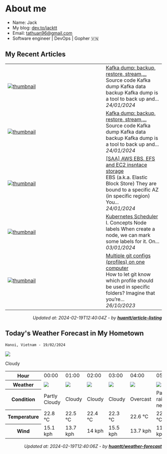 # About me

- Name: Jack
- My blog: [dev.to/jacktt](https://dev.to/jacktt)
- Email: [tathuan96@gmail.com](mailto:tathuan96@gmail.com)
- Software engineer | DevOps | Gopher 🇻🇳

## My Recent Articles

<table>
        <tr>
            <td width="300px">
                <a href="https://dev.to/jacktt/kafka-dump-backup-restore-stream-40ai">
                    <img src="https://dynamic-thumbnail-dev-to.vercel.app/article/1740436/thumbnail?t=2024-02-19%2012%3a40%3a04.448236273%20%2b0000%20UTC%20m%3d%2b0.097537413" alt="thumbnail">
                </a>
            </td>
            <td>
                <a href="https://dev.to/jacktt/kafka-dump-backup-restore-stream-40ai">Kafka dump: backup, restore, stream,...</a>
                <div>Source code   Kafka dump           Kafka data backup   Kafka dump is a tool to back up and...</div>
                <div><i>24/01/2024</i></div>
            </td>
        </tr>
        <tr>
            <td width="300px">
                <a href="https://dev.to/jacktt/kafka-dump-backup-restore-stream-22hf">
                    <img src="https://dynamic-thumbnail-dev-to.vercel.app/article/1740117/thumbnail?t=2024-02-19%2012%3a40%3a04.448236273%20%2b0000%20UTC%20m%3d%2b0.097537413" alt="thumbnail">
                </a>
            </td>
            <td>
                <a href="https://dev.to/jacktt/kafka-dump-backup-restore-stream-22hf">Kafka dump: backup, restore, stream,...</a>
                <div>Source code   Kafka dump           Kafka data backup   Kafka dump is a tool to back up and...</div>
                <div><i>24/01/2024</i></div>
            </td>
        </tr>
        <tr>
            <td width="300px">
                <a href="https://dev.to/jacktt/saa-aws-storage-types-1noo">
                    <img src="https://dynamic-thumbnail-dev-to.vercel.app/article/1739612/thumbnail?t=2024-02-19%2012%3a40%3a04.448236273%20%2b0000%20UTC%20m%3d%2b0.097537413" alt="thumbnail">
                </a>
            </td>
            <td>
                <a href="https://dev.to/jacktt/saa-aws-storage-types-1noo">[SAA] AWS EBS, EFS and EC2 insntace storage</a>
                <div>EBS (a.k.a. Elastic Block Store)    They are bound to a specific AZ (in specific region) You...</div>
                <div><i>24/01/2024</i></div>
            </td>
        </tr>
        <tr>
            <td width="300px">
                <a href="https://dev.to/jacktt/kubernetes-scheduler-129i">
                    <img src="https://dynamic-thumbnail-dev-to.vercel.app/article/1715409/thumbnail?t=2024-02-19%2012%3a40%3a04.448236273%20%2b0000%20UTC%20m%3d%2b0.097537413" alt="thumbnail">
                </a>
            </td>
            <td>
                <a href="https://dev.to/jacktt/kubernetes-scheduler-129i">Kubernetes Scheduler</a>
                <div>I. Concepts            Node labels   When create a node, we can mark some labels for it. On...</div>
                <div><i>03/01/2024</i></div>
            </td>
        </tr>
        <tr>
            <td width="300px">
                <a href="https://dev.to/jacktt/multiple-git-configs-profiles-on-one-computer-2ik">
                    <img src="https://dynamic-thumbnail-dev-to.vercel.app/article/1646687/thumbnail?t=2024-02-19%2012%3a40%3a04.448236273%20%2b0000%20UTC%20m%3d%2b0.097537413" alt="thumbnail">
                </a>
            </td>
            <td>
                <a href="https://dev.to/jacktt/multiple-git-configs-profiles-on-one-computer-2ik">Multiple git configs (profiles) on one computer</a>
                <div>How to let git know which profile should be used in specific folders?   Imagine that you’re...</div>
                <div><i>26/10/2023</i></div>
            </td>
        </tr>
</table>

<div align="right">

*Updated at: 2024-02-19T12:40:04Z - by **[huantt/article-listing](https://github.com/huantt/article-listing)***

</div>


## Today's Weather Forecast in My Hometown



`Hanoi, Vietnam - 19/02/2024`

<img src="https://cdn.weatherapi.com/weather/64x64/day/119.png"/>

Cloudy 


<table>
    <tr>
        <th>Hour</th>
        <td>00:00</td><td>01:00</td><td>02:00</td><td>03:00</td><td>04:00</td><td>05:00</td><td>06:00</td><td>07:00</td><td>08:00</td><td>09:00</td><td>10:00</td><td>11:00</td><td>12:00</td><td>13:00</td><td>14:00</td><td>15:00</td><td>16:00</td><td>17:00</td><td>18:00</td><td>19:00</td><td>20:00</td><td>21:00</td><td>22:00</td><td>23:00</td>
    </tr>
    <tr>
        <th>Weather</th>
        <td><img src="https://cdn.weatherapi.com/weather/64x64/night/116.png"></img></td><td><img src="https://cdn.weatherapi.com/weather/64x64/night/119.png"></img></td><td><img src="https://cdn.weatherapi.com/weather/64x64/night/119.png"></img></td><td><img src="https://cdn.weatherapi.com/weather/64x64/night/119.png"></img></td><td><img src="https://cdn.weatherapi.com/weather/64x64/night/122.png"></img></td><td><img src="https://cdn.weatherapi.com/weather/64x64/night/176.png"></img></td><td><img src="https://cdn.weatherapi.com/weather/64x64/night/122.png"></img></td><td><img src="https://cdn.weatherapi.com/weather/64x64/day/176.png"></img></td><td><img src="https://cdn.weatherapi.com/weather/64x64/day/176.png"></img></td><td><img src="https://cdn.weatherapi.com/weather/64x64/day/122.png"></img></td><td><img src="https://cdn.weatherapi.com/weather/64x64/day/119.png"></img></td><td><img src="https://cdn.weatherapi.com/weather/64x64/day/119.png"></img></td><td><img src="https://cdn.weatherapi.com/weather/64x64/day/113.png"></img></td><td><img src="https://cdn.weatherapi.com/weather/64x64/day/113.png"></img></td><td><img src="https://cdn.weatherapi.com/weather/64x64/day/113.png"></img></td><td><img src="https://cdn.weatherapi.com/weather/64x64/day/113.png"></img></td><td><img src="https://cdn.weatherapi.com/weather/64x64/day/113.png"></img></td><td><img src="https://cdn.weatherapi.com/weather/64x64/day/113.png"></img></td><td><img src="https://cdn.weatherapi.com/weather/64x64/night/113.png"></img></td><td><img src="https://cdn.weatherapi.com/weather/64x64/night/122.png"></img></td><td><img src="https://cdn.weatherapi.com/weather/64x64/night/116.png"></img></td><td><img src="https://cdn.weatherapi.com/weather/64x64/night/116.png"></img></td><td><img src="https://cdn.weatherapi.com/weather/64x64/night/113.png"></img></td><td><img src="https://cdn.weatherapi.com/weather/64x64/night/113.png"></img></td>
    </tr>
    <tr>
        <th>Condition</th>
        <td width="200px">Partly Cloudy </td><td width="200px">Cloudy </td><td width="200px">Cloudy </td><td width="200px">Cloudy </td><td width="200px">Overcast </td><td width="200px">Patchy rain nearby</td><td width="200px">Overcast </td><td width="200px">Patchy rain nearby</td><td width="200px">Patchy rain nearby</td><td width="200px">Overcast </td><td width="200px">Cloudy </td><td width="200px">Cloudy </td><td width="200px">Sunny</td><td width="200px">Sunny</td><td width="200px">Sunny</td><td width="200px">Sunny</td><td width="200px">Sunny</td><td width="200px">Sunny</td><td width="200px">Clear </td><td width="200px">Overcast</td><td width="200px">Partly Cloudy </td><td width="200px">Partly Cloudy </td><td width="200px">Clear </td><td width="200px">Clear </td>
    </tr>
    <tr>
        <th>Temperature</th>
        <td>22.8 °C</td><td>22.5 °C</td><td>22.4 °C</td><td>22.3 °C</td><td>22.6 °C</td><td>22.5 °C</td><td>22.4 °C</td><td>22.5 °C</td><td>23.2 °C</td><td>23.9 °C</td><td>24.8 °C</td><td>26.6 °C</td><td>29 °C</td><td>30.9 °C</td><td>32.1 °C</td><td>32.3 °C</td><td>30.9 °C</td><td>28.9 °C</td><td>26.6 °C</td><td>25 °C</td><td>24.5 °C</td><td>24.2 °C</td><td>24 °C</td><td>23.7 °C</td>
    </tr>
    <tr>
        <th>Wind</th>
        <td>15.1 kph</td><td>13.7 kph</td><td>14 kph</td><td>15.5 kph</td><td>13.7 kph</td><td>11.9 kph</td><td>11.5 kph</td><td>12.2 kph</td><td>10.8 kph</td><td>11.2 kph</td><td>12.2 kph</td><td>11.9 kph</td><td>10.4 kph</td><td>10.1 kph</td><td>13.7 kph</td><td>21.2 kph</td><td>25.6 kph</td><td>25.6 kph</td><td>24.1 kph</td><td>20.2 kph</td><td>20.2 kph</td><td>19.4 kph</td><td>19.4 kph</td><td>18.7 kph</td>
    </tr>
</table>


<div align="right">

*Updated at: 2024-02-19T12:40:06Z - by **[huantt/weather-forecast](https://github.com/huantt/weather-forecast)***

</div>


